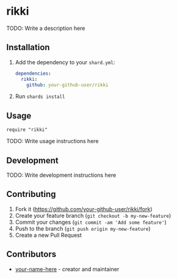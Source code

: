 # rikki

TODO: Write a description here

## Installation

1. Add the dependency to your `shard.yml`:

   ```yaml
   dependencies:
     rikki:
       github: your-github-user/rikki
   ```

2. Run `shards install`

## Usage

```crystal
require "rikki"
```

TODO: Write usage instructions here

## Development

TODO: Write development instructions here

## Contributing

1. Fork it (<https://github.com/your-github-user/rikki/fork>)
2. Create your feature branch (`git checkout -b my-new-feature`)
3. Commit your changes (`git commit -am 'Add some feature'`)
4. Push to the branch (`git push origin my-new-feature`)
5. Create a new Pull Request

## Contributors

- [your-name-here](https://github.com/your-github-user) - creator and maintainer
